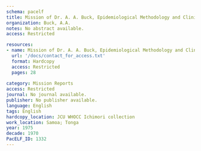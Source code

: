 ```yaml
---
schema: pacelf
title: Mission of Dr. A. A. Buck, Epidemiological Methodology and Clinical Pathology, Division of Malaria and other Parasitic Diseases, WHO headquarters, to Western Samoa and Tonga
organization: Buck, A.A.
notes: No abstract available.
access: Restricted

resources:
- name: Mission of Dr. A. A. Buck, Epidemiological Methodology and Clinical Pathology, Division of Malaria and other Parasitic Diseases, WHO headquarters, to Western Samoa and Tonga
  url: '/docs/contact_for_access.txt'
  format: Hardcopy
  access: Restricted
  pages: 28
 
category: Mission Reports
access: Restricted
journal: No journal available.
publisher: No publisher available. 
language: English 
tags: English 
hardcopy_location: JCU WHOCC Ichimori collection
work_location: Samoa; Tonga
year: 1975
decade: 1970
PacELF_ID: 1332
---
```

